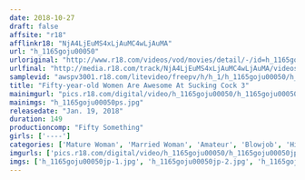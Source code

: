 ```yaml
---
date: 2018-10-27
draft: false
affsite: "r18"
afflinkr18: "NjA4LjEuMS4xLjAuMC4wLjAuMA"
url: "h_1165goju00050"
urloriginal: "http://www.r18.com/videos/vod/movies/detail/-/id=h_1165goju00050"
urlfinal: "http://media.r18.com/track/NjA4LjEuMS4xLjAuMC4wLjAuMA/videos/vod/movies/detail/-/id=h_1165goju00050"
samplevid: "awspv3001.r18.com/litevideo/freepv/h/h_1/h_1165goju00050/h_1165goju00050_dmb_w.mp4"
title: "Fifty-year-old Women Are Awesome At Sucking Cock 3"
mainimgurl: "pics.r18.com/digital/video/h_1165goju00050/h_1165goju00050ps.jpg"
mainimgs: "h_1165goju00050ps.jpg"
releasedate: "Jan. 19, 2018"
duration: 149
productioncomp: "Fifty Something"
girls: ['----']
categories: ['Mature Woman', 'Married Woman', 'Amateur', 'Blowjob', 'Hi-Def']
imgurls: ['pics.r18.com/digital/video/h_1165goju00050/h_1165goju00050jp-1.jpg', 'pics.r18.com/digital/video/h_1165goju00050/h_1165goju00050jp-2.jpg', 'pics.r18.com/digital/video/h_1165goju00050/h_1165goju00050jp-3.jpg', 'pics.r18.com/digital/video/h_1165goju00050/h_1165goju00050jp-4.jpg', 'pics.r18.com/digital/video/h_1165goju00050/h_1165goju00050jp-5.jpg', 'pics.r18.com/digital/video/h_1165goju00050/h_1165goju00050jp-6.jpg', 'pics.r18.com/digital/video/h_1165goju00050/h_1165goju00050jp-7.jpg', 'pics.r18.com/digital/video/h_1165goju00050/h_1165goju00050jp-8.jpg', 'pics.r18.com/digital/video/h_1165goju00050/h_1165goju00050jp-9.jpg', 'pics.r18.com/digital/video/h_1165goju00050/h_1165goju00050jp-10.jpg', 'pics.r18.com/digital/video/h_1165goju00050/h_1165goju00050jp-11.jpg', 'pics.r18.com/digital/video/h_1165goju00050/h_1165goju00050jp-12.jpg', 'pics.r18.com/digital/video/h_1165goju00050/h_1165goju00050jp-13.jpg', 'pics.r18.com/digital/video/h_1165goju00050/h_1165goju00050jp-14.jpg', 'pics.r18.com/digital/video/h_1165goju00050/h_1165goju00050jp-15.jpg', 'pics.r18.com/digital/video/h_1165goju00050/h_1165goju00050jp-16.jpg', 'pics.r18.com/digital/video/h_1165goju00050/h_1165goju00050jp-17.jpg', 'pics.r18.com/digital/video/h_1165goju00050/h_1165goju00050jp-18.jpg', 'pics.r18.com/digital/video/h_1165goju00050/h_1165goju00050jp-19.jpg', 'pics.r18.com/digital/video/h_1165goju00050/h_1165goju00050jp-20.jpg']
imgs: ['h_1165goju00050jp-1.jpg', 'h_1165goju00050jp-2.jpg', 'h_1165goju00050jp-3.jpg', 'h_1165goju00050jp-4.jpg', 'h_1165goju00050jp-5.jpg', 'h_1165goju00050jp-6.jpg', 'h_1165goju00050jp-7.jpg', 'h_1165goju00050jp-8.jpg', 'h_1165goju00050jp-9.jpg', 'h_1165goju00050jp-10.jpg', 'h_1165goju00050jp-11.jpg', 'h_1165goju00050jp-12.jpg', 'h_1165goju00050jp-13.jpg', 'h_1165goju00050jp-14.jpg', 'h_1165goju00050jp-15.jpg', 'h_1165goju00050jp-16.jpg', 'h_1165goju00050jp-17.jpg', 'h_1165goju00050jp-18.jpg', 'h_1165goju00050jp-19.jpg', 'h_1165goju00050jp-20.jpg']
---
```

